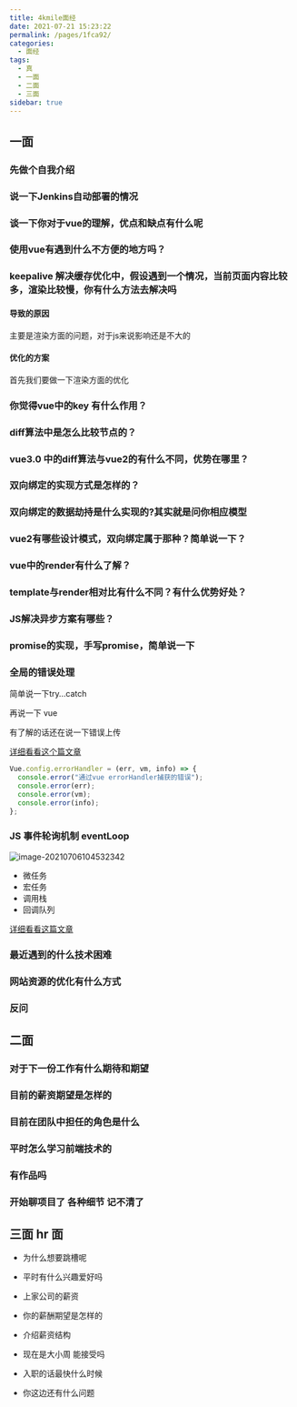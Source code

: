 ```yaml
---
title: 4kmile面经
date: 2021-07-21 15:23:22
permalink: /pages/1fca92/
categories:
  - 面经
tags:
  - 真
  - 一面
  - 二面
  - 三面
sidebar: true
---
```


## 一面

### 先做个自我介绍

### 说一下Jenkins自动部署的情况

### 谈一下你对于vue的理解，优点和缺点有什么呢

### 使用vue有遇到什么不方便的地方吗？

### keepalive 解决缓存优化中，假设遇到一个情况，当前页面内容比较多，渲染比较慢，你有什么方法去解决吗

#### 导致的原因

主要是渲染方面的问题，对于js来说影响还是不大的

#### 优化的方案

首先我们要做一下渲染方面的优化

### 你觉得vue中的key 有什么作用？

### diff算法中是怎么比较节点的？

### vue3.0 中的diff算法与vue2的有什么不同，优势在哪里？

### 双向绑定的实现方式是怎样的？

### 双向绑定的数据劫持是什么实现的?其实就是问你相应模型

### vue2有哪些设计模式，双向绑定属于那种？简单说一下？

### vue中的render有什么了解？

### template与render相对比有什么不同？有什么优势好处？

### JS解决异步方案有哪些？

### promise的实现，手写promise，简单说一下

### 全局的错误处理

简单说一下try…catch

再说一下 vue

有了解的话还在说一下错误上传

[详细看看这个篇文章](/pages/0daca1/)

```javascript
Vue.config.errorHandler = (err, vm, info) => {
  console.error("通过vue errorHandler捕获的错误");
  console.error(err);
  console.error(vm);
  console.error(info);
};
```

### JS 事件轮询机制 eventLoop

![image-20210706104532342](https://gitee.com/sheep101/typora-img-save/raw/master/img/image-20210706104532342.png)


- 微任务
- 宏任务
- 调用栈
- 回调队列

[详细看看这篇文章]( /pages/f8ed20/)

### 最近遇到的什么技术困难

### 网站资源的优化有什么方式

### 反问

## 二面

### 对于下一份工作有什么期待和期望

### 目前的薪资期望是怎样的

### 目前在团队中担任的角色是什么

### 平时怎么学习前端技术的

### 有作品吗

### 开始聊项目了 各种细节 记不清了

## 三面 hr 面

- 为什么想要跳槽呢
- 平时有什么兴趣爱好吗
- 上家公司的薪资

- 你的薪酬期望是怎样的
- 介绍薪资结构
- 现在是大小周 能接受吗
- 入职的话最快什么时候
- 你这边还有什么问题
